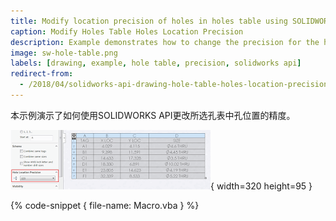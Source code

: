 ```yaml
---
title: Modify location precision of holes in holes table using SOLIDWORKS API
caption: Modify Holes Table Holes Location Precision
description: Example demonstrates how to change the precision for the hole locations in the selected Hole Table
image: sw-hole-table.png
labels: [drawing, example, hole table, precision, solidworks api]
redirect-from:
  - /2018/04/solidworks-api-drawing-hole-table-holes-location-precision.html
---
```

本示例演示了如何使用SOLIDWORKS API更改所选孔表中孔位置的精度。

![孔表](sw-hole-table.png){ width=320 height=95 }

{% code-snippet { file-name: Macro.vba } %}